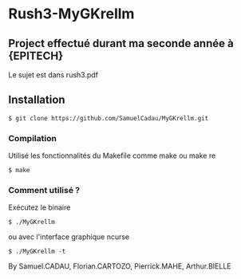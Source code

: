 # Rush3-MyGKrellm
Project effectué durant ma seconde année à {EPITECH}
-

Le sujet est dans rush3.pdf

## Installation
```
$ git clone https://github.com/SamuelCadau/MyGKrellm.git
```

### Compilation
Utilisé les fonctionnalités du Makefile comme make ou make re

```
$ make
```

### Comment utilisé ?

Exécutez le binaire

```
$ ./MyGKrellm
```

ou avec l'interface graphique ncurse

```
$ ./MyGKrellm -t
```

By Samuel.CADAU, Florian.CARTOZO, Pierrick.MAHE, Arthur.BIELLE